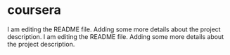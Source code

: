 # coursera
I am editing the README file. Adding some more details about the project description.
I am editing the README file. Adding some more details about the project description.
